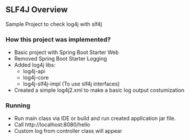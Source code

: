 ## SLF4J Overview
Sample Project to check log4j with slf4j

### How this project was implemented?

- Basic project with Spring Boot Starter Web
- Removed Spring Boot Starter Logging
- Added log4j libs:
  - log4j-api
  - log4j-core
  - log4j-slf4j-impl (To use slf4j interfaces)
- Created a simple log4j2.xml to make a basic log output costumization

### Running

- Run main class via IDE or build and run created application jar file.
- Call http://localhost:8080/hello
- Custom log from controller class will appear